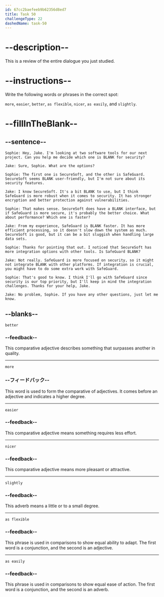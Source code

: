 ```yaml
---
id: 67cc2baefeeb9b62356d8ed7
title: Task 50
challengeType: 22
dashedName: task-50
---
```


<!-- REVIEW -->

# --description--

This is a review of the entire dialogue you just studied.

# --instructions--

Write the following words or phrases in the correct spot:

`more`, `easier`, `better`, `as flexible`, `nicer`, `as easily`, and `slightly`.

# --fillInTheBlank--

## --sentence--

`Sophie: Hey, Jake. I'm looking at two software tools for our next project. Can you help me decide which one is BLANK for security?`

`Jake: Sure, Sophie. What are the options?`

`Sophie: The first one is SecureSoft, and the other is SafeGuard. SecureSoft seems BLANK user-friendly, but I'm not sure about its security features.`

`Jake: I know SecureSoft. It's a bit BLANK to use, but I think SafeGuard is more robust when it comes to security. It has stronger encryption and better protection against vulnerabilities.`

`Sophie: That makes sense. SecureSoft does have a BLANK interface, but if SafeGuard is more secure, it's probably the better choice. What about performance? Which one is faster?`

`Jake: From my experience, SafeGuard is BLANK faster. It has more efficient processing, so it doesn't slow down the system as much. SecureSoft is good, but it can be a bit sluggish when handling large data sets.`

`Sophie: Thanks for pointing that out. I noticed that SecureSoft has more integration options with other tools. Is SafeGuard BLANK?`

`Jake: Not really. SafeGuard is more focused on security, so it might not integrate BLANK with other platforms. If integration is crucial, you might have to do some extra work with SafeGuard.`

`Sophie: That's good to know. I think I'll go with SafeGuard since security is our top priority, but I'll keep in mind the integration challenges. Thanks for your help, Jake.`

`Jake: No problem, Sophie. If you have any other questions, just let me know.`

## --blanks--

`better`

### --feedback--

This comparative adjective describes something that surpasses another in quality.

---

`more`

### --フィードバック--

This word is used to form the comparative of adjectives. It comes before an adjective and indicates a higher degree.

---

`easier`

### --feedback--

This comparative adjective means something requires less effort.

---

`nicer`

### --feedback--

This comparative adjective means more pleasant or attractive.

---

`slightly`

### --feedback--

This adverb means a little or to a small degree.

---

`as flexible`

### --feedback--

This phrase is used in comparisons to show equal ability to adapt. The first word is a conjunction, and the second is an adjective.

---

`as easily`

### --feedback--

This phrase is used in comparisons to show equal ease of action. The first word is a conjunction, and the second is an adverb.  
